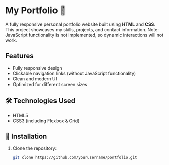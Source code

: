 # My Portfolio 🌟  

A fully responsive personal portfolio website built using **HTML** and **CSS**. This project showcases my skills, projects, and contact information. Note: JavaScript functionality is not implemented, so dynamic interactions will not work.

##  Features  
 - Fully responsive design  
 - Clickable navigation links (without JavaScript functionality)  
 - Clean and modern UI  
 - Optimized for different screen sizes  

## 🛠️ Technologies Used  
- HTML5  
- CSS3 (including Flexbox & Grid)  

## 🚀 Installation  
1. Clone the repository:  
   ```sh
   git clone https://github.com/yourusername/portfolio.git
